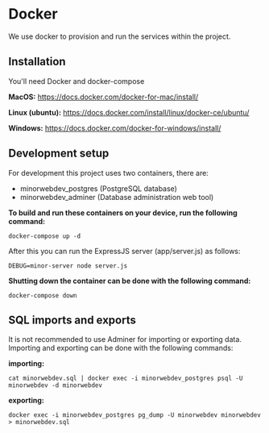 # Docker

We use docker to provision and run the services within the project.

## Installation

You'll need Docker and docker-compose

**MacOS:**
https://docs.docker.com/docker-for-mac/install/

**Linux (ubuntu):**
https://docs.docker.com/install/linux/docker-ce/ubuntu/

**Windows:**
https://docs.docker.com/docker-for-windows/install/

## Development setup

For development this project uses two containers, there are:

- minorwebdev_postgres (PostgreSQL database)
- minorwebdev_adminer (Database administration web tool)

**To build and run these containers on your device, run the following command:**

`docker-compose up -d`

After this you can run the ExpressJS server (app/server.js) as follows:

`DEBUG=minor-server node server.js`

**Shutting down the container can be done with the following command:**

`docker-compose down`

## SQL imports and exports

It is not recommended to use Adminer for importing or exporting data. Importing and exporting can be done with the following commands:

**importing:**

`cat minorwebdev.sql | docker exec -i minorwebdev_postgres psql -U minorwebdev -d minorwebdev`

**exporting:**

`docker exec -i minorwebdev_postgres pg_dump -U minorwebdev minorwebdev > minorwebdev.sql`
